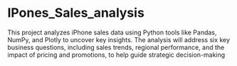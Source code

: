 # IPones_Sales_analysis


 This project analyzes iPhone sales data using
 Python tools like Pandas, NumPy, and Plotly to
 uncover key insights. The analysis will address
 six key business questions, including sales
 trends, regional performance, and the impact
 of pricing and promotions, to help guide
 strategic decision-making
